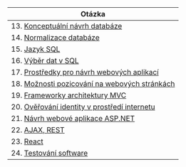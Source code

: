 | Otázka                                                            |
| ----------------------------------------------------------------- |
| 13. [Konceptuální návrh databáze](./WEB/navrhDB.md)               |
| 14. [Normalizace databáze](./WEB/normalizaceDB.md)                |
| 15. [Jazyk SQL](./WEB/SQL.md)                                     |
| 16. [Výběr dat v SQL](./WEB/SQLselect.md)                         |
| 17. [Prostředky pro návrh webových aplikací](./WEB/HTML.md)       |
| 18. [Možnosti pozicování na webových stránkách](./WEB/pozice.md)  |
| 19. [Frameworky architektury MVC](./WEB/mvc.md)                   |
| 20. [Ověřování identity v prostředí internetu](./WEB/identita.md) |
| 21. [Návrh webové aplikace ASP.NET](./WEB/asp.md)                 |
| 22. [AJAX, REST](./WEB/AJAX.md)                                   |
| 23. [React](./WEB/react.md)                                       |
| 24. [Testování software](./WEB/chyby.md)                          |
